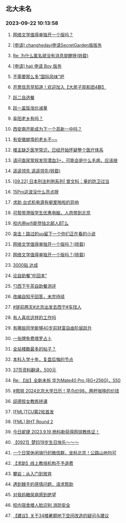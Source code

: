 ## 北大未名 
### 2023-09-22 10:13:58

1. [网络文学值得单独开一个版吗？](https://bbs.pku.edu.cn/v2/post-read.php?bid=665&threadid=18651256)

2. [[申请] changhedayi申请SecretGarden版版务](https://bbs.pku.edu.cn/v2/post-read.php?bid=751&threadid=18650847)

3. [Re: 为什么匿名就没有消息提醒呀(转载)](https://bbs.pku.edu.cn/v2/post-read.php?bid=1&threadid=18651382)

4. [[申请] haji 申请 Boy 版务](https://bbs.pku.edu.cn/v2/post-read.php?bid=751&threadid=18647762)

5. [不需要那么多“国际风味”吧](https://bbs.pku.edu.cn/v2/post-read.php?bid=1431&threadid=18650892)

6. [开票信息早知道！欢迎加入【大房子观影团4群】](https://bbs.pku.edu.cn/v2/post-read.php?bid=222&threadid=18638873)

7. [跃二自选餐](https://bbs.pku.edu.cn/v2/post-read.php?bid=138&threadid=18648059)

8. [跃一盖饭涨价减量](https://bbs.pku.edu.cn/v2/post-read.php?bid=138&threadid=18649464)

9. [阜阳老乡有吗？](https://bbs.pku.edu.cn/v2/post-read.php?bid=476&threadid=18120442)

10. [西安南开能成为下一个高新一中吗？](https://bbs.pku.edu.cn/v2/post-read.php?bid=466&threadid=18320933)

11. [有安徽蚌埠的老乡不~~](https://bbs.pku.edu.cn/v2/post-read.php?bid=476&threadid=18047936)

12. [楼主缺乏医学常识，已经开始怀疑整个医疗体系](https://bbs.pku.edu.cn/v2/post-read.php?bid=244&threadid=18650862)

13. [请问查尿常规发现潜血3+，可能会是什么毛病，应该继](https://bbs.pku.edu.cn/v2/post-read.php?bid=244&threadid=18650568)

14. [遥遥领先 遥遥领先(转载)](https://bbs.pku.edu.cn/v2/post-read.php?bid=606&threadid=18651080)

15. [[09.22] 日本刑法判例系列| 曾文科：量的防卫过当](https://bbs.pku.edu.cn/v2/post-read.php?bid=342&threadid=18651324)

16. [15Pro这波没什么亮点呀](https://bbs.pku.edu.cn/v2/post-read.php?bid=488&threadid=18650333)

17. [求助 台式机电源有噼里啪啦的异响](https://bbs.pku.edu.cn/v2/post-read.php?bid=1361&threadid=18651227)

18. [可帮带港版学生优惠电脑，人肉带到北京](https://bbs.pku.edu.cn/v2/post-read.php?bid=484&threadid=18651628)

19. [校内用wifi能登陆北邮人BT么](https://bbs.pku.edu.cn/v2/post-read.php?bid=209&threadid=18604620)

20. [突击！路过的uu留下一个你们正在看的小说](https://bbs.pku.edu.cn/v2/post-read.php?bid=1064&threadid=18516302)

21. [网络文学值得单独开一个版吗？(转载)](https://bbs.pku.edu.cn/v2/post-read.php?bid=168&threadid=18651256)

22. [网络文学值得单独开一个版吗？(转载)](https://bbs.pku.edu.cn/v2/post-read.php?bid=1064&threadid=18651256)

23. [3000贴 达成](https://bbs.pku.edu.cn/v2/post-read.php?bid=338&threadid=18651022)

24. [论自助餐“吃回本”](https://bbs.pku.edu.cn/v2/post-read.php?bid=90&threadid=18651422)

25. [勺西下午茶自助餐测评](https://bbs.pku.edu.cn/v2/post-read.php?bid=90&threadid=18649517)

26. [改编自知乎回答，未完待续](https://bbs.pku.edu.cn/v2/post-read.php?bid=72&threadid=18649481)

27. [#提前两天#北京出发去西宁#车找人](https://bbs.pku.edu.cn/v2/post-read.php?bid=94&threadid=18651575)

28. [有人喜欢这样的工作吗](https://bbs.pku.edu.cn/v2/post-read.php?bid=414&threadid=18650991)

29. [有哪些同学能够40岁前财富自由阶层跃升](https://bbs.pku.edu.cn/v2/post-read.php?bid=414&threadid=18651100)

30. [一张牌免费塔罗占卜](https://bbs.pku.edu.cn/v2/post-read.php?bid=103&threadid=18009142)

31. [全站楼数最多的帖子？](https://bbs.pku.edu.cn/v2/post-read.php?bid=103&threadid=18651194)

32. [本科入学十年，复盘后悔的节点](https://bbs.pku.edu.cn/v2/post-read.php?bid=99&threadid=18650494)

33. [37页资料翻译，500元](https://bbs.pku.edu.cn/v2/post-read.php?bid=419&threadid=18650963)

34. [Re: 【出】全新未拆 华为Mate40 Pro (8G+256G)，550](https://bbs.pku.edu.cn/v2/post-read.php?bid=71&threadid=18651417)

35. [#帮转 2024北京大学日历！早鸟价98，两杯咖啡的价钱](https://bbs.pku.edu.cn/v2/post-read.php?bid=71&threadid=18651565)

36. [邱德拔女教练拼课](https://bbs.pku.edu.cn/v2/post-read.php?bid=219&threadid=18650765)

37. [[FML]TCU第2轮首发](https://bbs.pku.edu.cn/v2/post-read.php?bid=519&threadid=18651622)

38. [[FML] BHT Round 2](https://bbs.pku.edu.cn/v2/post-read.php?bid=519&threadid=18651607)

39. [今日妮捷 2023.9.19 杨科勒获得网球教练证！](https://bbs.pku.edu.cn/v2/post-read.php?bid=1102&threadid=18649776)

40. [【0921】楚钧19岁生日快乐～～～](https://bbs.pku.edu.cn/v2/post-read.php?bid=224&threadid=18651387)

41. [一个日常休闲骑行的微信群，坐标北京！公路山地均可](https://bbs.pku.edu.cn/v2/post-read.php?bid=193&threadid=18343491)

42. [【求助】线上教培机构不予退费](https://bbs.pku.edu.cn/v2/post-read.php?bid=301&threadid=18646784)

43. [攀岩：从入门到放弃](https://bbs.pku.edu.cn/v2/post-read.php?bid=224&threadid=17834497)

44. [遇到棘手的感情问题，请求帮助](https://bbs.pku.edu.cn/v2/post-read.php?bid=690&threadid=18651030)

45. [对我妈糖尿病感到绝望](https://bbs.pku.edu.cn/v2/post-read.php?bid=690&threadid=18651614)

46. [校内宿舍楼人脸识别 消防安全](https://bbs.pku.edu.cn/v2/post-read.php?bid=438&threadid=18642188)

47. [【建议】关于34楼暑期地下空间改造的疑问与建议](https://bbs.pku.edu.cn/v2/post-read.php?bid=438&threadid=18644671)

